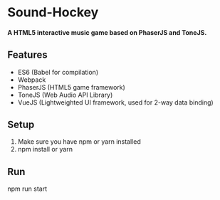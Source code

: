 # Sound-Hockey
#### A HTML5 interactive music game based on PhaserJS and ToneJS.

## Features
- ES6 (Babel for compilation)
- Webpack
- PhaserJS (HTML5 game framework)
- ToneJS (Web Audio API Library)
- VueJS (Lightweighted UI framework, used for 2-way data binding)

## Setup
1. Make sure you have npm or yarn installed
2. npm install or yarn

## Run
npm run start 
